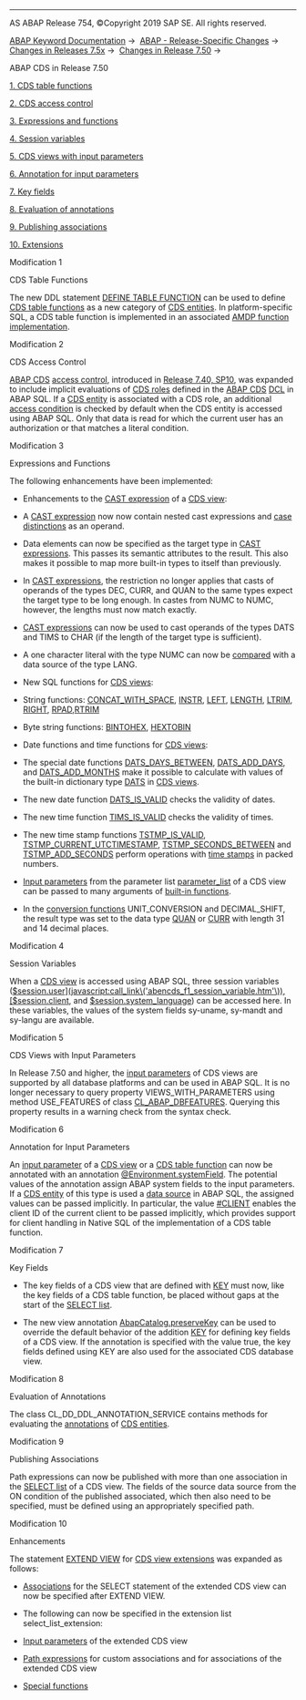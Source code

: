   

* * *

AS ABAP Release 754, ©Copyright 2019 SAP SE. All rights reserved.

[ABAP Keyword Documentation](javascript:call_link\('abenabap.htm'\)) →  [ABAP - Release-Specific Changes](javascript:call_link\('abennews.htm'\)) →  [Changes in Releases 7.5x](javascript:call_link\('abennews-75.htm'\)) →  [Changes in Release 7.50](javascript:call_link\('abennews-750.htm'\)) → 

ABAP CDS in Release 7.50

[1\. CDS table functions](#!ABAP_MODIFICATION_1@1@)

[2\. CDS access control](#!ABAP_MODIFICATION_2@2@)

[3\. Expressions and functions](#!ABAP_MODIFICATION_3@3@)

[4\. Session variables](#!ABAP_MODIFICATION_4@4@)

[5\. CDS views with input parameters](#!ABAP_MODIFICATION_5@5@)

[6\. Annotation for input parameters](#!ABAP_MODIFICATION_6@6@)

[7\. Key fields](#!ABAP_MODIFICATION_7@7@)

[8\. Evaluation of annotations](#!ABAP_MODIFICATION_8@8@)

[9\. Publishing associations](#!ABAP_MODIFICATION_9@9@)

[10\. Extensions](#!ABAP_MODIFICATION_10@10@)

Modification 1

CDS Table Functions

The new DDL statement [DEFINE TABLE FUNCTION](javascript:call_link\('abencds_f1_define_table_function.htm'\)) can be used to define [CDS table functions](javascript:call_link\('abencds_table_function_glosry.htm'\) "Glossary Entry") as a new category of [CDS entities](javascript:call_link\('abencds_entity_glosry.htm'\) "Glossary Entry"). In platform-specific SQL, a CDS table function is implemented in an associated [AMDP function implementation](javascript:call_link\('abenamdp_function_method_glosry.htm'\) "Glossary Entry").

Modification 2

CDS Access Control

[ABAP CDS](javascript:call_link\('abenabap_cds_glosry.htm'\) "Glossary Entry") [access control](javascript:call_link\('abencds_authorizations.htm'\)), introduced in [Release 7.40, SP10](javascript:call_link\('abennews-740_sp10-abap_cds.htm'\)), was expanded to include implicit evaluations of [CDS roles](javascript:call_link\('abencds_role_glosry.htm'\) "Glossary Entry") defined in the [ABAP CDS](javascript:call_link\('abenabap_cds_glosry.htm'\) "Glossary Entry") [DCL](javascript:call_link\('abencds_f1_dcl_syntax.htm'\)) in ABAP SQL. If a [CDS entity](javascript:call_link\('abencds_entity_glosry.htm'\) "Glossary Entry") is associated with a CDS role, an additional [access condition](javascript:call_link\('abenaccess_condition_glosry.htm'\) "Glossary Entry") is checked by default when the CDS entity is accessed using ABAP SQL. Only that data is read for which the current user has an authorization or that matches a literal condition.

Modification 3

Expressions and Functions

The following enhancements have been implemented:

-   Enhancements to the [CAST expression](javascript:call_link\('abencds_f1_cast_expression.htm'\)) of a [CDS view](javascript:call_link\('abencds_view_glosry.htm'\) "Glossary Entry"):
    

-   A [CAST expression](javascript:call_link\('abencds_f1_cast_expression.htm'\)) now now contain nested cast expressions and [case distinctions](javascript:call_link\('abencds_f1_case_expression.htm'\)) as an operand.

-   Data elements can now be specified as the target type in [CAST expressions](javascript:call_link\('abencds_f1_cast_expression.htm'\)). This passes its semantic attributes to the result. This also makes it possible to map more built-in types to itself than previously.

-   In [CAST expressions](javascript:call_link\('abencds_f1_cast_expression.htm'\)), the restriction no longer applies that casts of operands of the types DEC, CURR, and QUAN to the same types expect the target type to be long enough. In castes from NUMC to NUMC, however, the lengths must now match exactly.

-   [CAST expressions](javascript:call_link\('abencds_f1_cast_expression.htm'\)) can now be used to cast operands of the types DATS and TIMS to CHAR (if the length of the target type is sufficient).

-   A one character literal with the type NUMC can now be [compared](javascript:call_link\('abencds_cond_expr_types.htm'\)) with a data source of the type LANG.
    
-   New SQL functions for [CDS views](javascript:call_link\('abencds_view_glosry.htm'\) "Glossary Entry"):
    

-   String functions: [CONCAT\_WITH\_SPACE](javascript:call_link\('abencds_f1_sql_functions_character.htm'\)), [INSTR](javascript:call_link\('abencds_f1_sql_functions_character.htm'\)), [LEFT](javascript:call_link\('abencds_f1_sql_functions_character.htm'\)), [LENGTH](javascript:call_link\('abencds_f1_sql_functions_character.htm'\)), [LTRIM](javascript:call_link\('abencds_f1_sql_functions_character.htm'\)), [RIGHT](javascript:call_link\('abencds_f1_sql_functions_character.htm'\)), [RPAD](javascript:call_link\('abencds_f1_sql_functions_character.htm'\)),[RTRIM](javascript:call_link\('abencds_f1_sql_functions_character.htm'\))

-   Byte string functions: [BINTOHEX](javascript:call_link\('abencds_f1_conv_func_types.htm'\)), [HEXTOBIN](javascript:call_link\('abencds_f1_conv_func_types.htm'\))

-   Date functions and time functions for [CDS views](javascript:call_link\('abencds_view_glosry.htm'\) "Glossary Entry"):
    

-   The special date functions [DATS\_DAYS\_BETWEEN](javascript:call_link\('abencds_f1_date_functions.htm'\)), [DATS\_ADD\_DAYS](javascript:call_link\('abencds_f1_date_functions.htm'\)), and [DATS\_ADD\_MONTHS](javascript:call_link\('abencds_f1_date_functions.htm'\)) make it possible to calculate with values of the built-in dictionary type [DATS](javascript:call_link\('abenddic_builtin_types.htm'\)) in [CDS views](javascript:call_link\('abencds_view_glosry.htm'\) "Glossary Entry").

-   The new date function [DATS\_IS\_VALID](javascript:call_link\('abencds_f1_date_functions.htm'\)) checks the validity of dates.

-   The new time function [TIMS\_IS\_VALID](javascript:call_link\('abencds_f1_time_functions.htm'\)) checks the validity of times.

-   The new time stamp functions [TSTMP\_IS\_VALID](javascript:call_link\('abencds_f1_timestamp_functions.htm'\)), [TSTMP\_CURRENT\_UTCTIMESTAMP](javascript:call_link\('abencds_f1_timestamp_functions.htm'\)), [TSTMP\_SECONDS\_BETWEEN](javascript:call_link\('abencds_f1_timestamp_functions.htm'\)) and [TSTMP\_ADD\_SECONDS](javascript:call_link\('abencds_f1_timestamp_functions.htm'\)) perform operations with [time stamps](javascript:call_link\('abentime_stamps_packed.htm'\)) in packed numbers.

-   [Input parameters](javascript:call_link\('abencds_f1_parameter.htm'\)) from the parameter list [parameter\_list](javascript:call_link\('abencds_f1_parameter_list.htm'\)) of a CDS view can be passed to many arguments of [built-in functions](javascript:call_link\('abencds_f1_builtin_functions.htm'\)).
    
-   In the [conversion functions](javascript:call_link\('abencds_f1_conversion_functions.htm'\)) UNIT\_CONVERSION and DECIMAL\_SHIFT, the result type was set to the data type [QUAN](javascript:call_link\('abenddic_builtin_types.htm'\)) or [CURR](javascript:call_link\('abenddic_builtin_types.htm'\)) with length 31 and 14 decimal places.
    

Modification 4

Session Variables

When a [CDS view](javascript:call_link\('abencds_view_glosry.htm'\) "Glossary Entry") is accessed using ABAP SQL, three session variables ([$session.user](javascript:call_link\('abencds_f1_session_variable.htm'\)), [$session.client](javascript:call_link\('abencds_f1_session_variable.htm'\)), and [$session.system\_language](javascript:call_link\('abencds_f1_session_variable.htm'\))) can be accessed here. In these variables, the values of the system fields sy-uname, sy-mandt and sy-langu are available.

Modification 5

CDS Views with Input Parameters

In Release 7.50 and higher, the [input parameters](javascript:call_link\('abencds_f1_parameter_list.htm'\)) of CDS views are supported by all database platforms and can be used in ABAP SQL. It is no longer necessary to query property VIEWS\_WITH\_PARAMETERS using method USE\_FEATURES of class [CL\_ABAP\_DBFEATURES](javascript:call_link\('abencl_abap_dbfeatures.htm'\)). Querying this property results in a warning check from the syntax check.

Modification 6

Annotation for Input Parameters

An [input parameter](javascript:call_link\('abencds_f1_param.htm'\)) of a [CDS view](javascript:call_link\('abencds_view_glosry.htm'\) "Glossary Entry") or a [CDS table function](javascript:call_link\('abencds_table_function_glosry.htm'\) "Glossary Entry") can now be annotated with an annotation [@Environment.systemField](javascript:call_link\('abencds_f1_parameter_annotations.htm'\)). The potential values of the annotation assign ABAP system fields to the input parameters. If a [CDS entity](javascript:call_link\('abencds_entity_glosry.htm'\) "Glossary Entry") of this type is used a [data source](javascript:call_link\('abapselect_data_source.htm'\)) in ABAP SQL, the assigned values can be passed implicitly. In particular, the value [#CLIENT](javascript:call_link\('abencds_f1_parameter_annotations.htm'\)) enables the client ID of the current client to be passed implicitly, which provides support for client handling in Native SQL of the implementation of a CDS table function.

Modification 7

Key Fields

-   The key fields of a CDS view that are defined with [KEY](javascript:call_link\('abencds_f1_select_list_entry.htm'\)) must now, like the key fields of a CDS table function, be placed without gaps at the start of the [SELECT list](javascript:call_link\('abencds_f1_select_list.htm'\)).
    
-   The new view annotation [AbapCatalog.preserveKey](javascript:call_link\('abencds_f1_view_entity_annotations.htm'\)) can be used to override the default behavior of the addition [KEY](javascript:call_link\('abencds_f1_select_list_entry.htm'\)) for defining key fields of a CDS view. If the annotation is specified with the value true, the key fields defined using KEY are also used for the associated CDS database view.
    

Modification 8

Evaluation of Annotations

The class CL\_DD\_DDL\_ANNOTATION\_SERVICE contains methods for evaluating the [annotations](javascript:call_link\('abencds_annotation_glosry.htm'\) "Glossary Entry") of [CDS entities](javascript:call_link\('abencds_entity_glosry.htm'\) "Glossary Entry").

Modification 9

Publishing Associations

Path expressions can now be published with more than one association in the [SELECT list](javascript:call_link\('abencds_f1_select_list.htm'\)) of a CDS view. The fields of the source data source from the ON condition of the published associated, which then also need to be specified, must be defined using an appropriately specified path.

Modification 10

Enhancements

The statement [EXTEND VIEW](javascript:call_link\('abencds_f1_extend_view.htm'\)) for [CDS view extensions](javascript:call_link\('abencds_view_extend_glosry.htm'\) "Glossary Entry") was expanded as follows:

-   [Associations](javascript:call_link\('abencds_f1_association.htm'\)) for the SELECT statement of the extended CDS view can now be specified after EXTEND VIEW.
    
-   The following can now be specified in the extension list select\_list\_extension:
    

-   [Input parameters](javascript:call_link\('abencds_f1_parameter.htm'\)) of the extended CDS view

-   [Path expressions](javascript:call_link\('abencds_f1_path_expression.htm'\)) for custom associations and for associations of the extended CDS view

-   [Special functions](javascript:call_link\('abencds_special_functions.htm'\))